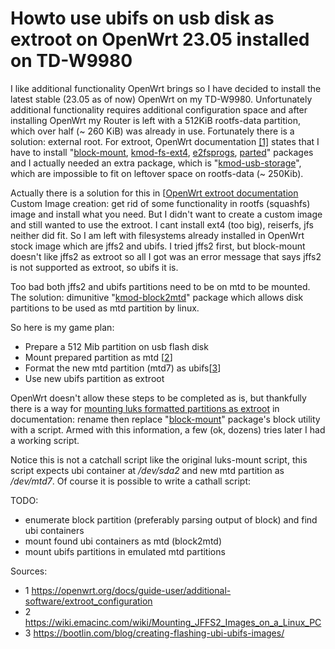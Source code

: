 # Howto use ubifs on usb disk as extroot on OpenWrt 23.05 installed on TD-W9980

I like additional functionality OpenWrt brings so I have decided to install the latest stable (23.05 as of now) OpenWrt on my TD-W9980. Unfortunately additional functionality requires additional configuration space and after installing OpenWrt my Router is left with a 512KiB rootfs-data partition, which over half (~ 260 KiB) was already in use. Fortunately there is a solution: external root. For extroot, OpenWrt documentation [[1]](https://openwrt.org/docs/guide-user/additional-software/extroot_configuration) states that I have to install "[block-mount](https://openwrt.org/packages/pkgdata/block-mount), [kmod-fs-ext4](https://openwrt.org/packages/pkgdata/kmod-fs-ext4), [e2fsprogs](https://openwrt.org/packages/pkgdata/e2fsprogs), [parted](https://openwrt.org/packages/pkgdata/parted)" packages and I actually needed an extra package, which is "[kmod-usb-storage](https://openwrt.org/packages/pkgdata/kmod-usb-storage)", which are impossible to fit on leftover space on rootfs-data (~ 250Kib). 

Actually there is a solution for this in [[OpenWrt extroot documentation](https://openwrt.org/docs/guide-user/additional-software/extroot_configuration](https://openwrt.org/docs/guide-user/additional-software/extroot_configuration#custom_image)) Custom Image creation: get rid of some functionality in rootfs (squashfs) image and install what you need. But I didn't want to create a custom image and still wanted to use the extroot.
I cant install ext4 (too big), reiserfs, jfs neither did fit. So I am left with filesystems already installed in OpenWrt stock image which are jffs2 and ubifs. I tried jffs2 first, but block-mount doesn't like jffs2 as extroot so all I got was an error message that says jffs2 is not supported as extroot, so ubifs it is.  

Too bad both jffs2 and ubifs partitions need to be on mtd to be mounted. The solution: dimunitive "[kmod-block2mtd](https://openwrt.org/packages/pkgdata/kmod-block2mtd)" package which allows disk partitions to be used as mtd partition by linux.

So here is my game plan:
- Prepare a 512 Mib partition on usb flash disk
- Mount prepared partition as mtd [[2](https://wiki.emacinc.com/wiki/Mounting_JFFS2_Images_on_a_Linux_PC)]
- Format the new mtd partition (mtd7) as ubifs[[3](https://bootlin.com/blog/creating-flashing-ubi-ubifs-images/)]
- Use new ubifs partition as extroot

OpenWrt doesn't allow these steps to be completed as is, but thankfully there is a way for [mounting luks formatted partitions as extroot](https://openwrt.org/docs/guide-user/additional-software/extroot_configuration#luks_encrypted_extroot) in documentation: rename then replace "[block-mount](https://openwrt.org/packages/pkgdata/block-mount)" package's block utility with a script. Armed with this information, a few (ok, dozens) tries later I had a working script.

Notice this is not a catchall script like the original luks-mount script, this script expects ubi container at */dev/sda2* and new mtd partition as */dev/mtd7*. Of course it is possible to write a cathall script:

TODO:
- enumerate block partition (preferably parsing output of block) and find ubi containers
- mount found ubi containers as mtd (block2mtd)
- mount ubifs partitions in emulated mtd partitions

Sources:
- 1 https://openwrt.org/docs/guide-user/additional-software/extroot_configuration
- 2 https://wiki.emacinc.com/wiki/Mounting_JFFS2_Images_on_a_Linux_PC
- 3 https://bootlin.com/blog/creating-flashing-ubi-ubifs-images/

